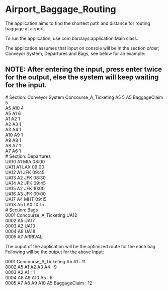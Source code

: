 # Airport_Baggage_Routing

The application aims to find the shortest path and distance for routing baggage at airport.

To run the application, use com.barclays.application.Main class.

The application assumes that input on console will be in the section order; Conveyor System, Departures and Bags, see below for an example:

## NOTE: After entering the input, press enter twice for the output, else the system will keep waiting for the input.

\# Section: Conveyor System
Concourse_A_Ticketing A5 5
A5 BaggageClaim 5  
A5 A10 4  
A5 A1 6  
A1 A2 1  
A2 A3 1  
A3 A4 1  
A10 A9 1  
A9 A8 1  
A8 A7 1  
A7 A6 1  
\# Section: Departures  
UA10 A1 MIA 08:00  
UA11 A1 LAX 09:00  
UA12 A1 JFK 09:45  
UA13 A2 JFK 08:30  
UA14 A2 JFK 09:45  
UA15 A2 JFK 10:00  
UA16 A3 JFK 09:00  
UA17 A4 MHT 09:15  
UA18 A5 LAX 10:15  
\# Section: Bags  
0001 Concourse_A_Ticketing UA12  
0002 A5 UA17  
0003 A2 UA10  
0004 A8 UA18  
0005 A7 ARRIVAL  


The ouput of the application will be the optimized route for the each bag
Following will be the output for the above Input:  

0001 Concourse_A_Ticketing A5 A1 : 11  
0002 A5 A1 A2 A3 A4 : 9  
0003 A2 A1 : 1  
0004 A8 A9 A10 A5 : 6  
0005 A7 A8 A9 A10 A5 BaggageClaim : 12  
